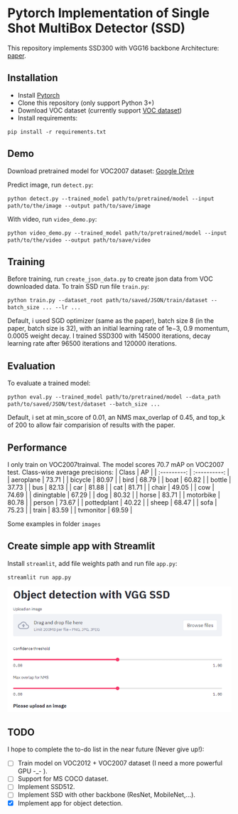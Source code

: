 # Pytorch Implementation of Single Shot MultiBox Detector (SSD)

This repository implements SSD300 with VGG16 backbone Architecture: [paper](https://arxiv.org/abs/1512.02325).

## Installation

* Install [Pytorch](https://pytorch.org/)
* Clone this repository (only support Python 3+)
* Download VOC dataset (currently support [VOC dataset](http://host.robots.ox.ac.uk/pascal/VOC/))
* Install requirements:
```
pip install -r requirements.txt
```

## Demo
Download pretrained model for VOC2007 dataset: [Google Drive](https://drive.google.com/file/d/1-4-k0vQD5nc_oU07J3jjVtek7R_UdPVk/view?usp=sharing)

Predict image, run `detect.py`:
```
python detect.py --trained_model path/to/pretrained/model --input path/to/the/image --output path/to/save/image
```

With video, run `video_demo.py`:
```
python video_demo.py --trained_model path/to/pretrained/model --input path/to/the/video --output path/to/save/video
```

## Training
Before training, run `create_json_data.py` to create json data from VOC downloaded data.
To train SSD run file `train.py`:
```
python train.py --dataset_root path/to/saved/JSON/train/dataset --batch_size ... --lr ...
```
Default, i used SGD optimizer (same as the paper), batch size 8 (in the paper, batch size is 32), with an initial learning rate of 1e−3, 0.9 momentum, 0.0005 weight decay. I trained SSD300 with 145000 iterations, decay learning rate after 96500 iterations and 120000 iterations. 

## Evaluation
To evaluate a trained model:
```
python eval.py --trained_model path/to/pretrained/model --data_path path/to/saved/JSON/test/dataset --batch_size ...
```
Default, i set at min_score of 0.01, an NMS max_overlap of 0.45, and top_k of 200 to allow fair comparision of results with the paper.

## Performance
I only train on VOC2007trainval. The model scores 70.7 mAP on VOC2007 test.
Class-wise average precisions:
|  Class      |      AP      |
| :---------: | :----------: |
|  aeroplane  |    73.71     |
|   bicycle   |    80.97     |
|    bird     |    68.79     |
|    boat     |    60.82     |
|   bottle    |    37.73     |
|    bus      |    82.13     |
|    car	    |    81.88     |
|    cat      |    81.71     |
|   chair     |    49.05     |
|    cow      |    74.69     |
| diningtable |    67.29     |
|    dog      |    80.32     |
|    horse    |    83.71     |
|  motorbike  |    80.78     |
|   person    |    73.67     |
| pottedplant	|    40.22     |
|    sheep    |    68.47     |
|    sofa     |    75.23     |
|   train     |    83.59     |
|  tvmonitor  |    69.59     |

Some examples in folder `images`

## Create simple app with Streamlit
Install `streamlit`, add file weights path and run file `app.py`:

```
streamlit run app.py
```
![alt text](https://github.com/anhtuan85/Pytorch-SSD-from-scratch/blob/master/images/app.png)
## TODO 
I hope to complete the to-do list in the near future (Never give up!):

* [ ] Train model on VOC2012 + VOC2007 dataset (I need a more powerful GPU -_- ).
* [ ] Support for MS COCO dataset.
* [ ] Implement SSD512.
* [ ] Implement SSD with other backbone (ResNet, MobileNet,...).
* [x] Implement app for object detection.
